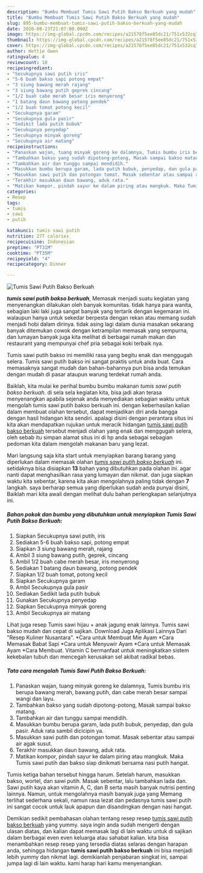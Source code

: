 ```yaml
---
description: "Bumbu Membuat Tumis Sawi Putih Bakso Berkuah yang mudah"
title: "Bumbu Membuat Tumis Sawi Putih Bakso Berkuah yang mudah"
slug: 895-bumbu-membuat-tumis-sawi-putih-bakso-berkuah-yang-mudah
date: 2020-08-23T21:07:00.090Z
image: https://img-global.cpcdn.com/recipes/a21578f5ee85dc21/751x532cq70/tumis-sawi-putih-bakso-berkuah-foto-resep-utama.jpg
thumbnail: https://img-global.cpcdn.com/recipes/a21578f5ee85dc21/751x532cq70/tumis-sawi-putih-bakso-berkuah-foto-resep-utama.jpg
cover: https://img-global.cpcdn.com/recipes/a21578f5ee85dc21/751x532cq70/tumis-sawi-putih-bakso-berkuah-foto-resep-utama.jpg
author: Hettie Owen
ratingvalue: 4
reviewcount: 10
recipeingredient:
- "Secukupnya sawi putih iris"
- "5-6 buah bakso sapi potong empat"
- "3 siung bawang merah rajang"
- "3 siung bawang putih geprek cincang"
- "1/2 buah cabe merah besar iris menyerong"
- "1 batang daun bawang potong pendek"
- "1/2 buah tomat potong kecil"
- "Secukupnya garam"
- "Secukupnya gula pasir"
- "Sedikit lada putih bubuk"
- "Secukupnya penyedap"
- "Secukupnya minyak goreng"
- "Secukupnya air matang"
recipeinstructions:
- "Panaskan wajan, tuang minyak goreng ke dalamnya, Tumis bumbu iris berupa bawang merah, bawang putih, dan cabe merah besar sampai wangi dan layu."
- "Tambahkan bakso yang sudah dipotong-potong, Masak sampai bakso matang."
- "Tambahkan air dan tunggu sampai mendidih."
- "Masukkan bumbu berupa garam, lada putih bubuk, penyedap, dan gula pasir. Aduk rata sambil dicicipin ya."
- "Masukkan sawi putih dan potongan tomat. Masak sebentar atau sampai air agak susut."
- "Terakhir masukkan daun bawang, aduk rata."
- "Matikan kompor, pindah sayur ke dalam piring atau mangkuk. Maka Tumis sawi putih dan bakso siap dinikmati bersama nasi putih hangat."
categories:
- Resep
tags:
- tumis
- sawi
- putih

katakunci: tumis sawi putih 
nutrition: 277 calories
recipecuisine: Indonesian
preptime: "PT31M"
cooktime: "PT35M"
recipeyield: "4"
recipecategory: Dinner

---
```



![Tumis Sawi Putih Bakso Berkuah](https://img-global.cpcdn.com/recipes/a21578f5ee85dc21/751x532cq70/tumis-sawi-putih-bakso-berkuah-foto-resep-utama.jpg)

<b><i>tumis sawi putih bakso berkuah</i></b>, Memasak menjadi suatu kegiatan yang menyenangkan dilakukan oleh banyak komunitas. tidak hanya para wanita, sebagian laki laki juga sangat banyak yang tertarik dengan kegemaran ini. walaupun hanya untuk sekedar berpesta dengan rekan atau memang sudah menjadi hobi dalam dirinya. tidak asing lagi dalam dunia masakan sekarang banyak ditemukan cowok dengan ketrampilan memasak yang sempurna, dan lumayan banyak juga kita melihat di berbagai rumah makan dan restaurant yang mempunyai chef pria sebagai koki terbaik nya.

Tumis sawi putih bakso ini memiliki rasa yang begitu enak dan menggugah selera. Tumis sawi putih bakso ini sangat praktis untuk anda buat. Cara memasaknya sangat mudah dan bahan-bahannya pun bisa anda temukan dengan mudah di pasar ataupun warung terdekat rumah anda.

Baiklah, kita mulai ke perihal bumbu bumbu makanan <i>tumis sawi putih bakso berkuah</i>. di sela sela kegiatan kita, bisa jadi akan terasa menyenangkan apabila sejenak anda menyediakan sebagian waktu untuk mengolah tumis sawi putih bakso berkuah ini. dengan keberhasilan kalian dalam membuat olahan tersebut, dapat menjadikan diri anda bangga dengan hasil hidangan kita sendiri. apalagi disini dengan perantara situs ini kita akan mendapatkan rujukan untuk meracik hidangan <u>tumis sawi putih bakso berkuah</u> tersebut menjadi olahan yang enak dan menggugah selera, oleh sebab itu simpan alamat situs ini di hp anda sebagai sebagian pedoman kita dalam mengolah makanan baru yang lezat.


Mari langsung saja kita start untuk menyiapkan barang barang yang diperlukan dalam memasak olahan <u><i>tumis sawi putih bakso berkuah</i></u> ini. setidaknya bisa disiapkan <b>13</b> bahan yang dibutuhkan pada olahan ini. agar nanti dapat menghasilkan rasa yang lumayan dan nikmat. dan juga siapkan waktu kita sebentar, karena kita akan mengolahnya paling tidak dengan <b>7</b> langkah. saya berharap semua yang diperlukan sudah anda punyai disini, Baiklah mari kita awali dengan melihat dulu bahan perlengkapan selanjutnya ini.

<!--inarticleads1-->

##### Bahan pokok dan bumbu yang dibutuhkan untuk menyiapkan Tumis Sawi Putih Bakso Berkuah:

1. Siapkan Secukupnya sawi putih, iris
1. Sediakan 5-6 buah bakso sapi, potong empat
1. Siapkan 3 siung bawang merah, rajang
1. Ambil 3 siung bawang putih, geprek, cincang
1. Ambil 1/2 buah cabe merah besar, iris menyerong
1. Sediakan 1 batang daun bawang, potong pendek
1. Siapkan 1/2 buah tomat, potong kecil
1. Siapkan Secukupnya garam
1. Ambil Secukupnya gula pasir
1. Sediakan Sedikit lada putih bubuk
1. Gunakan Secukupnya penyedap
1. Siapkan Secukupnya minyak goreng
1. Ambil Secukupnya air matang


Lihat juga resep Tumis sawi hijau + anak jagung enak lainnya. Tumis sawi bakso mudah dan cepat di sajikan. Download Juga Aplikasi Lainnya Dari &#34;Resep Kuliner Nusantara&#34;. *Cara untuk Membuat Mie Ayam *Cara Memasak Babat Sapi *Cara untuk Menyuwir Ayam *Cara untuk Memasak Ayam *Cara Membuat. Vitamin C bermanfaat untuk meningkatkan sistem kekebalan tubuh dan mencegah kerusakan sel akibat radikal bebas. 

<!--inarticleads2-->

##### Tata cara mengolah Tumis Sawi Putih Bakso Berkuah:

1. Panaskan wajan, tuang minyak goreng ke dalamnya, Tumis bumbu iris berupa bawang merah, bawang putih, dan cabe merah besar sampai wangi dan layu.
1. Tambahkan bakso yang sudah dipotong-potong, Masak sampai bakso matang.
1. Tambahkan air dan tunggu sampai mendidih.
1. Masukkan bumbu berupa garam, lada putih bubuk, penyedap, dan gula pasir. Aduk rata sambil dicicipin ya.
1. Masukkan sawi putih dan potongan tomat. Masak sebentar atau sampai air agak susut.
1. Terakhir masukkan daun bawang, aduk rata.
1. Matikan kompor, pindah sayur ke dalam piring atau mangkuk. Maka Tumis sawi putih dan bakso siap dinikmati bersama nasi putih hangat.


Tumis ketiga bahan tersebut hingga harum. Setelah harum, masukkan bakso, wortel, dan sawi putih. Masak sebentar, lalu tambahkan lada dan. Sawi putih kaya akan vitamin A, C, dan B serta masih banyak nutrisi penting lainnya. Namun, untuk mengolahnya masih banyak juga yang Memang terlihat sederhana sekali, namun rasa lezat dan pedasnya tumis sawi putih ini sangat cocok untuk lauk apapun dan disandingkan dengan nasi hangat. 

Demikian sedikit pembahasan olahan tentang resep resep <u>tumis sawi putih bakso berkuah</u> yang yummy. saya ingin anda sudah mengerti dengan ulasan diatas, dan kalian dapat memasak lagi di lain waktu untuk di sajikan dalam berbagai even even keluarga atau sahabat kalian. kita bisa menambahkan resep resep yang tersedia diatas selaras dengan harapan anda, sehingga hidangan <b>tumis sawi putih bakso berkuah</b> ini bisa menjadi lebih yummy dan nikmat lagi. demikianlah penjabaran singkat ini, sampai jumpa lagi di lain waktu. kami harap hari kamu menyenangkan.
